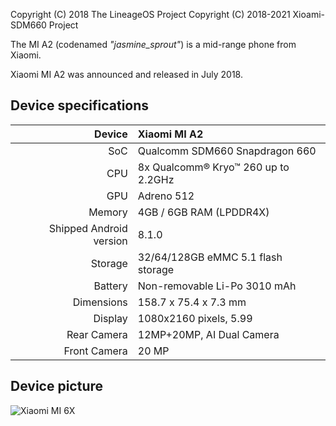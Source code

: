 
Copyright (C) 2018 The LineageOS Project
Copyright (C) 2018-2021 Xioami-SDM660 Project

The MI A2 (codenamed _"jasmine_sprout"_) is a mid-range phone from Xiaomi.

Xiaomi MI A2 was announced and released in July 2018.

## Device specifications

| Device       | Xiaomi MI A2         |
| -----------: | :---------------------------------------------- |
| SoC          | Qualcomm SDM660 Snapdragon 660                  |
| CPU          | 8x Qualcomm® Kryo™ 260 up to 2.2GHz             |
| GPU          | Adreno 512                                      |
| Memory       | 4GB / 6GB RAM (LPDDR4X)                         |
| Shipped Android version | 8.1.0                           	   |
| Storage      | 32/64/128GB eMMC 5.1 flash storage              |
| Battery      | Non-removable Li-Po 3010 mAh               	   |
| Dimensions   | 158.7 x 75.4 x 7.3 mm	                         |
| Display      | 1080x2160 pixels, 5.99    						           |
Rear Camera    | 12MP+20MP, AI Dual Camera
Front Camera   | 20 MP

## Device picture

![Xiaomi MI 6X](https://img.staticbg.com/thumb/large/oaupload/banggood/images/90/CB/781c0a93-de94-4010-86c8-5b9f846f4aa4.jpg "Xiaomi MI A2")
